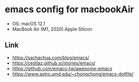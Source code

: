 # emacs config for macbookAir

* OS: macOS 12.1
* MacBook Air (M1, 2020).Apple Silicon
## Link
* https://sachachua.com/blog/emacs/
* https://cestlaz.github.io/stories/emacs/
* https://github.com/emacs-tw/awesome-emacs
* https://www.astro.umd.edu/~chongchong/emacs-dotfile/

